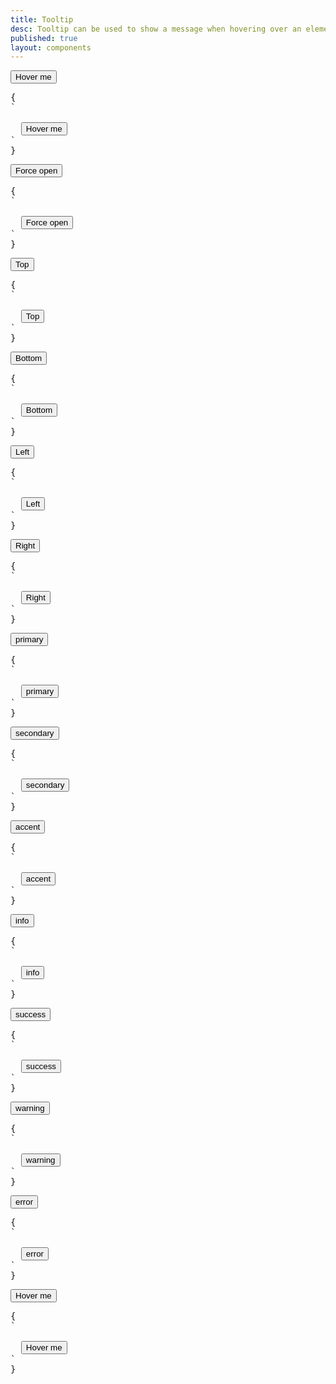 ```yaml
---
title: Tooltip
desc: Tooltip can be used to show a message when hovering over an element.
published: true
layout: components
---
```


<script>
  import Component from "$components/Component.svelte"
  import ClassTable from "$components/ClassTable.svelte"
  import BrowserSupport from "$components/BrowserSupport.svelte"
  import { prefix } from '$lib/stores';
  import { replace } from '$lib/actions';
</script>

<ClassTable
data="{[
  { type:'responsive', class: 'tooltip', desc: 'Container element' },
  { type:'component', class: 'tooltip-open', desc: 'Force open tooltip' },
  { type:'responsive', class: 'tooltip-top', desc: 'Put tooltip on top' },
  { type:'responsive', class: 'tooltip-bottom', desc: 'Put tooltip on bottom' },
  { type:'responsive', class: 'tooltip-left', desc: 'Put tooltip on left' },
  { type:'responsive', class: 'tooltip-right', desc: 'Put tooltip on right' },
  { type:'modifier', class: 'tooltip-primary', desc: 'Adds `primary` color to tooltip' },
  { type:'modifier', class: 'tooltip-secondary', desc: 'Adds `secondary` color to tooltip' },
  { type:'modifier', class: 'tooltip-accent', desc: 'Adds `accent` color to tooltip' },
  { type:'modifier', class: 'tooltip-info', desc: 'Adds `info` color to tooltip' },
  { type:'modifier', class: 'tooltip-success', desc: 'Adds `success` color to tooltip' },
  { type:'modifier', class: 'tooltip-warning', desc: 'Adds `warning` color to tooltip' },
  { type:'modifier', class: 'tooltip-error', desc: 'Adds `error` color to tooltip' },
]}"
/>

<Component title="Tooltip">
<div class="my-6">
  <div class="tooltip" data-tip="hello">
    <button class="btn">Hover me</button>
  </div>
</div>
<pre slot="html" use:replace={{ to: $prefix }}>{
`<div class="$$tooltip" data-tip="hello">
  <button class="$$btn">Hover me</button>
</div>`
}</pre>
</Component>

<Component title="Force open">
<div class="my-6">
  <div class="tooltip tooltip-open" data-tip="hello">
    <button class="btn">Force open</button>
  </div>
</div>
<pre slot="html" use:replace={{ to: $prefix }}>{
`<div class="$$tooltip $$tooltip-open" data-tip="hello">
  <button class="$$btn">Force open</button>
</div>`
}</pre>
</Component>

<Component title="Top">
<div class="my-6">
  <div class="tooltip tooltip-open tooltip-top" data-tip="hello">
    <button class="btn">Top</button>
  </div>
</div>
<pre slot="html" use:replace={{ to: $prefix }}>{
`<div class="$$tooltip $$tooltip-open $$tooltip-top" data-tip="hello">
  <button class="$$btn">Top</button>
</div>`
}</pre>
</Component>

<Component title="Bottom">
<div class="my-6">
  <div class="tooltip tooltip-open tooltip-bottom" data-tip="hello">
    <button class="btn">Bottom</button>
  </div>
</div>
<pre slot="html" use:replace={{ to: $prefix }}>{
`<div class="$$tooltip $$tooltip-open $$tooltip-bottom" data-tip="hello">
  <button class="$$btn">Bottom</button>
</div>`
}</pre>
</Component>

<Component title="Left">
<div class="my-6">
  <div class="tooltip tooltip-open tooltip-left" data-tip="hello">
    <button class="btn">Left</button>
  </div>
</div>
<pre slot="html" use:replace={{ to: $prefix }}>{
`<div class="$$tooltip $$tooltip-open $$tooltip-left" data-tip="hello">
  <button class="$$btn">Left</button>
</div>`
}</pre>
</Component>

<Component title="Right">
<div class="my-6">
  <div class="tooltip tooltip-open tooltip-right" data-tip="hello">
    <button class="btn">Right</button>
  </div>
</div>
<pre slot="html" use:replace={{ to: $prefix }}>{
`<div class="$$tooltip $$tooltip-open $$tooltip-right" data-tip="hello">
  <button class="$$btn">Right</button>
</div>`
}</pre>
</Component>

<Component title="Primary color">
<div class="my-6">
  <div data-tip="primary" class="tooltip tooltip-open tooltip-primary">
    <button class="btn btn-primary">primary</button>
  </div>
</div>
<pre slot="html" use:replace={{ to: $prefix }}>{
`<div class="$$tooltip $$tooltip-open $$tooltip-primary" data-tip="primary">
  <button class="$$btn $$btn-primary">primary</button>
</div>`
}</pre>
</Component>

<Component title="Secondary color">
<div class="my-6">
  <div data-tip="secondary" class="tooltip tooltip-open tooltip-secondary">
    <button class="btn btn-secondary">secondary</button>
  </div>
</div>
<pre slot="html" use:replace={{ to: $prefix }}>{
`<div class="$$tooltip $$tooltip-open $$tooltip-secondary" data-tip="secondary">
  <button class="$$btn $$btn-secondary">secondary</button>
</div>`
}</pre>
</Component>

<Component title="Accent color">
<div class="my-6">
  <div data-tip="accent" class="tooltip tooltip-open tooltip-accent">
    <button class="btn btn-accent">accent</button>
  </div>
</div>
<pre slot="html" use:replace={{ to: $prefix }}>{
`<div class="$$tooltip $$tooltip-open $$tooltip-accent" data-tip="accent">
  <button class="$$btn $$btn-accent">accent</button>
</div>`
}</pre>
</Component>

<Component title="Info color">
<div class="my-6">
  <div data-tip="info" class="tooltip tooltip-open tooltip-info">
    <button class="btn btn-info">info</button>
  </div>
</div>
<pre slot="html" use:replace={{ to: $prefix }}>{
`<div class="$$tooltip $$tooltip-open $$tooltip-info" data-tip="info">
  <button class="$$btn $$btn-info">info</button>
</div>`
}</pre>
</Component>

<Component title="Success color">
<div class="my-6">
  <div data-tip="success" class="tooltip tooltip-open tooltip-success">
    <button class="btn btn-success">success</button>
  </div>
</div>
<pre slot="html" use:replace={{ to: $prefix }}>{
`<div class="$$tooltip $$tooltip-open $$tooltip-success" data-tip="success">
  <button class="$$btn $$btn-success">success</button>
</div>`
}</pre>
</Component>

<Component title="Warning color">
<div class="my-6">
  <div data-tip="warning" class="tooltip tooltip-open tooltip-warning">
    <button class="btn btn-warning">warning</button>
  </div>
</div>
<pre slot="html" use:replace={{ to: $prefix }}>{
`<div class="$$tooltip $$tooltip-open $$tooltip-warning" data-tip="warning">
  <button class="$$btn $$btn-warning">warning</button>
</div>`
}</pre>
</Component>

<Component title="Error color">
<div class="my-6">
  <div data-tip="error" class="tooltip tooltip-open tooltip-error">
    <button class="btn btn-error">error</button>
  </div>
</div>
<pre slot="html" use:replace={{ to: $prefix }}>{
`<div class="$$tooltip $$tooltip-open $$tooltip-error" data-tip="error">
  <button class="$$btn $$btn-error">error</button>
</div>`
}</pre>
</Component>

<Component title="Responsive tooltip. only show for large screen">
<div class="my-6">
  <div class="lg:tooltip" data-tip="hello">
    <button class="btn">Hover me</button>
  </div>
</div>
<pre slot="html" use:replace={{ to: $prefix }}>{
`<div class="$$lg:tooltip" data-tip="hello">
  <button class="$$btn">Hover me</button>
</div>`
}</pre>
</Component>
